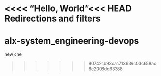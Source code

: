 <<<< “Hello, World”<<< HEAD
Redirections and filters
=======
# alx-system_engineering-devops
new one 
>>>>>>> 90742cb93cac713636c03c658ac6c2008dd63388
